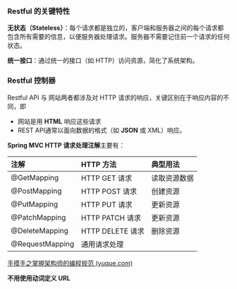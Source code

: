 

### Restful 的关键特性

**无状态（Stateless）**：每个请求都是独立的，客户端和服务器之间的每个请求都包含所有需要的信息，以便服务器处理请求。服务器不需要记住前一个请求的任何状态。

**统一接口**：通过统一的接口（如 HTTP）访问资源，简化了系统架构。





### Restful 控制器

Restful API 与 网站两者都涉及对 HTTP 请求的响应，关键区别在于响应内容的不同，即

- 网站是用 **HTML** 响应这些请求
- REST API通常以面向数据的格式（如 **JSON** 或 XML）响应。



**Spring MVC HTTP 请求处理注解**主要有：

| 注解            | HTTP 方法        | 典型用法     |
| :-------------- | :--------------- | :----------- |
| @GetMapping     | HTTP GET 请求    | 读取资源数据 |
| @PostMapping    | HTTP POST 请求   | 创建资源     |
| @PutMapping     | HTTP PUT 请求    | 更新资源     |
| @PatchMapping   | HTTP PATCH 请求  | 更新资源     |
| @DeleteMapping  | HTTP DELETE 请求 | 删除资源     |
| @RequestMapping | 通用请求处理     |              |







[手摸手之掌握架构师的编程规范 (yuque.com)](https://www.yuque.com/magestack/12306/bmatdhq46cegg2xe#QuBzK)



**不用使用动词定义 URL**